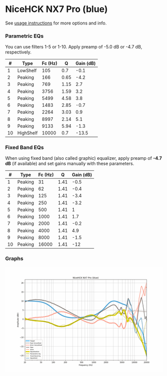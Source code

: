 # NiceHCK NX7 Pro (blue)
See [usage instructions](https://github.com/jaakkopasanen/AutoEq#usage) for more options and info.

### Parametric EQs
You can use filters 1-5 or 1-10. Apply preamp of -5.0 dB or -4.7 dB, respectively.

|   # | Type      |   Fc (Hz) |    Q |   Gain (dB) |
|-----|-----------|-----------|------|-------------|
|   1 | LowShelf  |       105 | 0.7  |        -0.1 |
|   2 | Peaking   |       166 | 0.65 |        -4.2 |
|   3 | Peaking   |       769 | 1.15 |         2.7 |
|   4 | Peaking   |      3756 | 1.59 |         3.2 |
|   5 | Peaking   |      5499 | 4.58 |         3.8 |
|   6 | Peaking   |      1483 | 2.85 |        -0.7 |
|   7 | Peaking   |      2264 | 3.03 |         0.9 |
|   8 | Peaking   |      8997 | 2.14 |         5.1 |
|   9 | Peaking   |      9133 | 5.94 |        -1.3 |
|  10 | HighShelf |     10000 | 0.7  |       -13.5 |

### Fixed Band EQs
When using fixed band (also called graphic) equalizer, apply preamp of **-4.7 dB** (if available) and set gains manually with these parameters.

|   # | Type    |   Fc (Hz) |    Q |   Gain (dB) |
|-----|---------|-----------|------|-------------|
|   1 | Peaking |        31 | 1.41 |        -0.5 |
|   2 | Peaking |        62 | 1.41 |        -0.4 |
|   3 | Peaking |       125 | 1.41 |        -3.4 |
|   4 | Peaking |       250 | 1.41 |        -3.2 |
|   5 | Peaking |       500 | 1.41 |         1   |
|   6 | Peaking |      1000 | 1.41 |         1.7 |
|   7 | Peaking |      2000 | 1.41 |        -0.2 |
|   8 | Peaking |      4000 | 1.41 |         4.9 |
|   9 | Peaking |      8000 | 1.41 |        -1.5 |
|  10 | Peaking |     16000 | 1.41 |       -12   |

### Graphs
![](./NiceHCK%20NX7%20Pro%20(blue).png)
